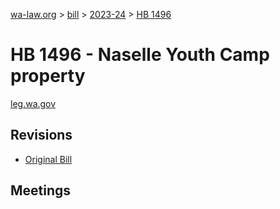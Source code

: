 [wa-law.org](/) > [bill](/bill/) > [2023-24](/bill/2023-24/) > [HB 1496](/bill/2023-24/hb/1496/)

# HB 1496 - Naselle Youth Camp property
[leg.wa.gov](https://app.leg.wa.gov/billsummary?BillNumber=1496&Year=2023&Initiative=false)

## Revisions
* [Original Bill](1/)

## Meetings